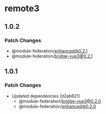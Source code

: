 # remote3

## 1.0.2

### Patch Changes

- @module-federation/enhanced@0.2.1
- @module-federation/bridge-vue3@0.2.1

## 1.0.1

### Patch Changes

- Updated dependencies [d2ab821]
  - @module-federation/bridge-vue3@0.2.0
  - @module-federation/enhanced@0.2.0
